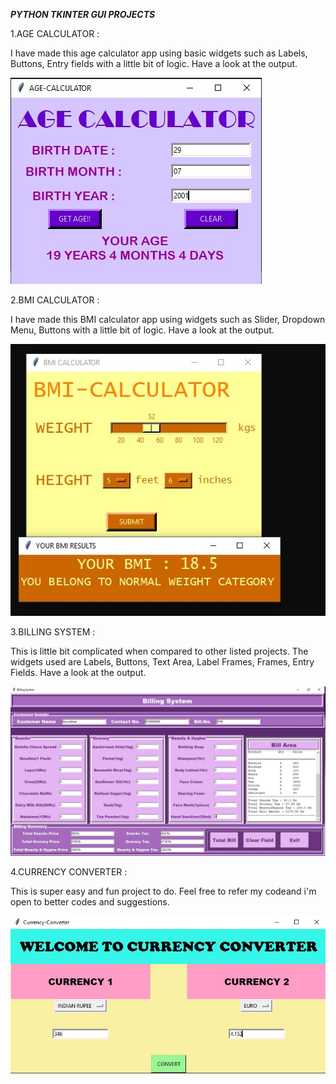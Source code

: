 *****PYTHON TKINTER GUI PROJECTS*****

1.AGE CALCULATOR : 

I have made this age calculator app using basic widgets such as Labels, Buttons, Entry fields with a little bit of logic. Have a look at the output.

![](age.jpg)

2.BMI CALCULATOR :

I have made this BMI calculator app using widgets such as Slider, Dropdown Menu, Buttons with a little bit of logic. Have a look at the output.

![](bmi.jpg)

3.BILLING SYSTEM : 

This is little bit complicated when compared to other listed projects. The widgets used are Labels, Buttons, Text Area, Label Frames, Frames, Entry Fields. Have a look at the output.

![](bill.jpg)

4.CURRENCY CONVERTER :

This is super easy and fun project to do. Feel free to refer my codeand i'm open to better codes and suggestions.

![](currency.jpg)

